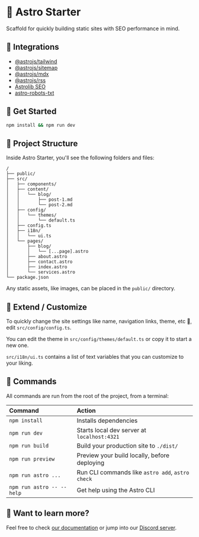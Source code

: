 # 🚀 Astro Starter

Scaffold for quickly building static sites with SEO performance in mind.

## 🔌 Integrations
- [@astrojs/tailwind](https://docs.astro.build/en/guides/integrations-guide/tailwind/)
- [@astrojs/sitemap](https://docs.astro.build/en/guides/integrations-guide/sitemap/)
- [@astrojs/mdx](https://docs.astro.build/en/guides/markdown-content/)
- [@astrojs/rss](https://docs.astro.build/en/guides/rss/)
- [Astrolib SEO](https://github.com/onwidget/astrolib/tree/main/packages/seo)
- [astro-robots-txt](https://github.com/alextim/astro-lib/tree/main/packages/astro-robots-txt#readme)

## 🏁 Get Started

```sh
npm install && npm run dev
```

## 📁 Project Structure

Inside Astro Starter, you'll see the following folders and files:

```text
/
├── public/
├── src/
│   ├── components/
│   ├── content/
│   │   └── blog/
│   │       ├── post-1.md
│   │       └── post-2.md
│   ├── config/
│   │   └── themes/
│   │       └── default.ts
│   ├── config.ts
│   ├── i18n/
│   │   └── ui.ts
│   └── pages/
│       ├── blog/
│       │   └── [...page].astro
│       ├── about.astro
│       ├── contact.astro
│       ├── index.astro
│       └── services.astro
└── package.json
```

Any static assets, like images, can be placed in the `public/` directory.

## 🎨 Extend / Customize

To quickly change the site settings like name, navigation links, theme, etc 🔧, edit `src/config/config.ts`.

You can edit the theme in `src/config/themes/default.ts` or copy it to start a new one.

`src/i18n/ui.ts` contains a list of text variables that you can customize to your liking.

## 🧞 Commands

All commands are run from the root of the project, from a terminal:

| Command                   | Action                                           |
| :------------------------ | :----------------------------------------------- |
| `npm install`             | Installs dependencies                            |
| `npm run dev`             | Starts local dev server at `localhost:4321`      |
| `npm run build`           | Build your production site to `./dist/`          |
| `npm run preview`         | Preview your build locally, before deploying     |
| `npm run astro ...`       | Run CLI commands like `astro add`, `astro check` |
| `npm run astro -- --help` | Get help using the Astro CLI                     |

## 👀 Want to learn more?

Feel free to check [our documentation](https://docs.astro.build) or jump into our [Discord server](https://astro.build/chat).
